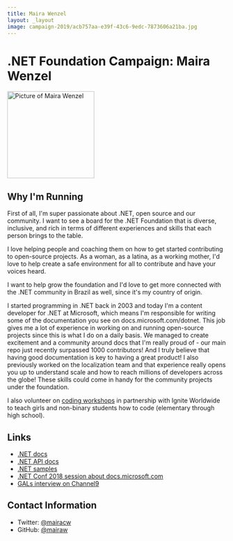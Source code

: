 ```yaml
---
title: Maira Wenzel
layout: _layout
image: campaign-2019/acb757aa-e39f-43c6-9edc-7873606a21ba.jpg
---
```


# .NET Foundation Campaign: Maira Wenzel

<img src="campaign-2019/acb757aa-e39f-43c6-9edc-7873606a21ba.jpg" width="200" height="200"  alt="Picture of Maira Wenzel" />


## Why I'm Running

First of all, I'm super passionate about .NET, open source and our community. I want to see a board for the .NET Foundation that is diverse, inclusive, and rich in terms of different experiences and skills that each person brings to the table.

I love helping people and coaching them on how to get started contributing to open-source projects. As a woman, as a latina, as a working mother, I'd love to help create a safe environment for all to contribute and have your voices heard.

I want to help grow the foundation and I'd love to get more connected with the .NET community in Brazil as well, since it's my country of origin.

I started programming in .NET back in 2003 and today I'm a content developer for .NET at Microsoft, which means I'm responsible for writing some of the documentation you see on docs.microsoft.com/dotnet. This job gives me a lot of experience in working on and running open-source projects since this is what I do on a daily basis. We managed to create excitement and a community around docs that I'm really proud of - our main repo just recently surpassed 1000 contributors! And I truly believe that having good documentation is key to having a great product! 
I also previously worked on the localization team and that experience really opens you up to understand scale and how to reach millions of developers across the globe!
These skills could come in handy for the community projects under the foundation.

I also volunteer on [coding workshops](http://www.igniteworldwide.org/microsoft-coding-workshop-with-franklin-pierce-hs-nova-hs-and-hazen-hs/) in partnership with Ignite Worldwide to teach girls and non-binary students how to code (elementary through high school).

## Links
* [.NET docs](https://github.com/dotnet/docs)
* [.NET API docs](https://github.com/dotnet/dotnet-api-docs)
* [.NET samples](https://github.com/dotnet/samples)
* [.NET Conf 2018 session about docs.microsoft.com](https://channel9.msdn.com/Events/dotnetConf/2018/S312)
* [GALs interview on Channel9](https://channel9.msdn.com/Shows/GALs/Interview-with-Maira-Wenzel-Senior-Content-Developer-on-the-NET-Team)

## Contact Information
* Twitter: [@mairacw](https://twitter.com/mairacw)
* GitHub: [@mairaw](https://github.com/mairaw)
